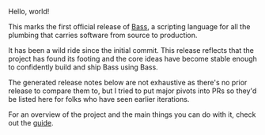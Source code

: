 Hello, world!

This marks the first official release of [Bass](https://bass-lang.org), a
scripting language for all the plumbing that carries software from source to
production.

It has been a wild ride since the initial commit. This release reflects that
the project has found its footing and the core ideas have become stable enough
to confidently build and ship Bass using Bass.

The generated release notes below are not exhaustive as there's no prior
release to compare them to, but I tried to put major pivots into PRs so they'd
be listed here for folks who have seen earlier iterations.

For an overview of the project and the main things you can do with it, check
out the [guide](https://bass-lang.org/guide.html).
